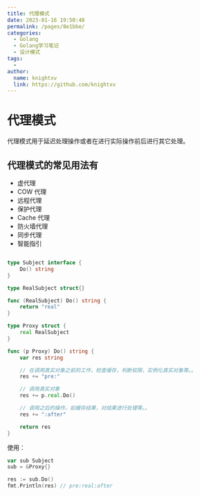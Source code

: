 ```yaml
---
title: 代理模式
date: 2023-01-16 19:50:48
permalink: /pages/8e1bbe/
categories:
  - Golang
  - Golang学习笔记
  - 设计模式
tags:
  - 
author: 
  name: knightxv
  link: https://github.com/knightxv
---
```

# 代理模式

代理模式用于延迟处理操作或者在进行实际操作前后进行其它处理。

## 代理模式的常见用法有

-   虚代理
-   COW 代理
-   远程代理
-   保护代理
-   Cache 代理
-   防火墙代理
-   同步代理
-   智能指引

```go

type Subject interface {
	Do() string
}

type RealSubject struct{}

func (RealSubject) Do() string {
	return "real"
}

type Proxy struct {
	real RealSubject
}

func (p Proxy) Do() string {
	var res string

	// 在调用真实对象之前的工作，检查缓存，判断权限，实例化真实对象等。。
	res += "pre:"

	// 调用真实对象
	res += p.real.Do()

	// 调用之后的操作，如缓存结果，对结果进行处理等。。
	res += ":after"

	return res
}

```

使用：

```go
var sub Subject
sub = &Proxy{}

res := sub.Do()
fmt.Println(res) // pre:real:after
```
